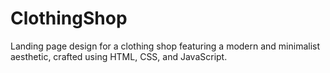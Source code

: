 # ClothingShop
Landing page design for a clothing shop featuring a modern and minimalist aesthetic, crafted using HTML, CSS, and JavaScript.

